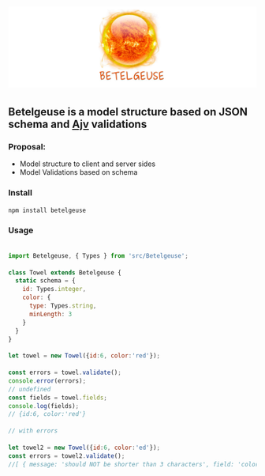 # ![Betelgeuse](https://github.com/MarcosRava/misc/raw/master/imgs/logos/betelgeuse.jpg)

## Betelgeuse is a model structure based on JSON schema and [Ajv](https://github.com/epoberezkin/ajv) validations

### Proposal:

* Model structure to client and server sides
* Model Validations based on schema

### Install

```
npm install betelgeuse

```

### Usage

```js

import Betelgeuse, { Types } from 'src/Betelgeuse';

class Towel extends Betelgeuse {
  static schema = {
    id: Types.integer,
    color: {
      type: Types.string,
      minLength: 3
    }
  }
}

let towel = new Towel({id:6, color:'red'});

const errors = towel.validate();
console.error(errors);
// undefined
const fields = towel.fields;
console.log(fields);
// {id:6, color:'red'}

// with errors

let towel2 = new Towel({id:6, color:'ed'});
const errors = towel2.validate();
//[ { message: 'should NOT be shorter than 3 characters', field: 'color' } ]


```
